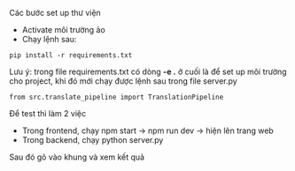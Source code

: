 Các bước set up thư viện
- Activate môi trường ảo
- Chạy lệnh sau: 
```
pip install -r requirements.txt
```

Lưu ý: trong file requirements.txt có dòng **-e .** ở cuối là để set up môi trường cho project, khi đó mới chạy được lệnh sau trong file server.py
```
from src.translate_pipeline import TranslationPipeline
```


Để test thì làm 2 việc
- Trong frontend, chạy npm start -> npm run dev -> hiện lên trang web 
- Trong backend, chạy python server.py 

Sau đó gõ vào khung và xem kết quả 